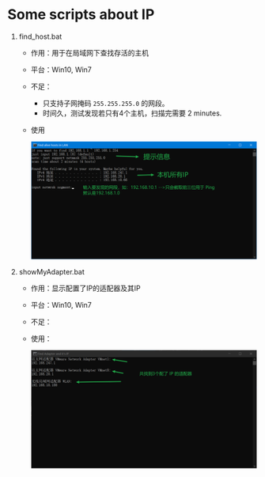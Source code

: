 # Some scripts about IP

1. find_host.bat

    * 作用：用于在局域网下查找存活的主机
    * 平台：Win10, Win7
    * 不足：
      * 只支持子网掩码 `255.255.255.0` 的网段。
      * 时间久，测试发现若只有4个主机，扫描完需要 2 minutes.
    * 使用

        ![看不到图片是科学问题](https://raw.githubusercontent.com/yiyah/Picture_Material/master/20210719205908.png)

2. showMyAdapter.bat

    * 作用：显示配置了IP的适配器及其IP
    * 平台：Win10, Win7
    * 不足：
    * 使用：

        ![看不到图片是科学问题](https://raw.githubusercontent.com/yiyah/Picture_Material/master/20210725112142.png)
